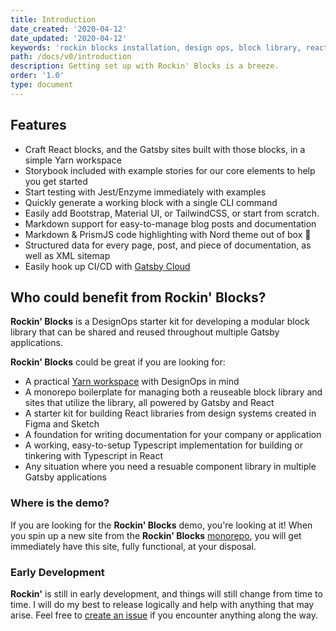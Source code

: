 ```yaml
---
title: Introduction
date_created: '2020-04-12'
date_updated: '2020-04-12'
keywords: 'rockin blocks installation, design ops, block library, react, gatsby'
path: /docs/v0/introduction
description: Getting set up with Rockin' Blocks is a breeze.
order: '1.0'
type: document
---
```

## Features

* Craft React blocks, and the Gatsby sites built with those blocks, in a simple Yarn workspace
* Storybook included with example stories for our core elements to help you get started
* Start testing with Jest/Enzyme immediately with examples
* Quickly generate a working block with a single CLI command
* Easily add Bootstrap, Material UI, or TailwindCSS, or start from scratch.
* Markdown support for easy-to-manage blog posts and documentation
* Markdown & PrismJS code highlighting with Nord theme out of box 🥶
* Structured data for every page, post, and piece of documentation, as well as XML sitemap
* Easily hook up CI/CD with [Gatsby Cloud](https://www.gatsbyjs.com/products/cloud/)

## Who could benefit from Rockin' Blocks?

**Rockin' Blocks** is a DesignOps starter kit for developing a modular block library that can be shared and reused throughout multiple Gatsby applications.

**Rockin' Blocks** could be great if you are looking for:

* A practical [Yarn workspace](https://classic.yarnpkg.com/en/docs/workspaces/) with DesignOps in mind
* A monorepo boilerplate for managing both a reuseable block library and sites that utilize the library, all powered by Gatsby and React
* A starter kit for building React libraries from design systems created in Figma and Sketch
* A foundation for writing documentation for your company or application
* A working, easy-to-setup Typescript implementation for building or tinkering with Typescript in React
* Any situation where you need a resuable component library in multiple Gatsby applications

### Where is the demo?

If you are looking for the **Rockin' Blocks** demo, you're looking at it! When you spin up a new site from the **Rockin' Blocks** [monorepo](http://github.com/rockinblocks/rockindocs), you will get immediately have this site, fully functional, at your disposal.

### Early Development

**Rockin'** is still in early development, and things will still change from time to time. I will do my best to release logically and help with anything that may arise. Feel free to [create an issue](https://github.com/rockinblocks/rockinblocks/issues/new) if you encounter anything along the way.